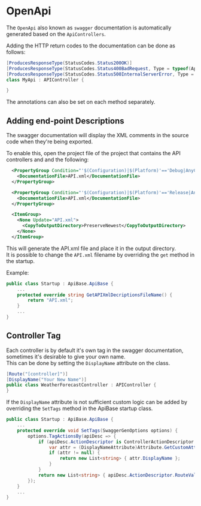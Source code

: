 # OpenApi

The `OpenApi` also known as `swagger` documentation is automatically generated based on the `ApiControllers`.  

Adding the HTTP return codes to the documentation can be done as follows:

```c#
[ProducesResponseType(StatusCodes.Status200OK)]
[ProducesResponseType(StatusCodes.Status400BadRequest, Type = typeof(ApiError))]
[ProducesResponseType(StatusCodes.Status500InternalServerError, Type = typeof(ApiError))]
class MyApi : APIController {

}
```

The annotations can also be set on each method separately.

## Adding end-point Descriptions

The swagger documentation will display the XML comments in the source code when they're being exported.  

To enable this, open the project file of the project that contains the API controllers and and the following:

```xml
  <PropertyGroup Condition="'$(Configuration)|$(Platform)'=='Debug|AnyCPU'">
    <DocumentationFile>API.xml</DocumentationFile>
  </PropertyGroup>

  <PropertyGroup Condition="'$(Configuration)|$(Platform)'=='Release|AnyCPU'">
    <DocumentationFile>API.xml</DocumentationFile>
  </PropertyGroup>

  <ItemGroup>
    <None Update="API.xml">
      <CopyToOutputDirectory>PreserveNewest</CopyToOutputDirectory>
    </None>
  </ItemGroup>
```

This will generate the API.xml file and place it in the output directory.  
It is possible to change the `API.xml` filename by overriding the `get` method in the startup.  

Example:

```c#
public class Startup : ApiBase.ApiBase {
    ...
    protected override string GetAPIXmlDecriptionsFileName() {
        return "API.xml";
    }
    ...
}
```

## Controller Tag

Each controller is by default it's own tag in the swagger documentation, sometimes it's desirable to give your own name.  
This can be done by setting the `DisplayName` attribute on the class.  

```c#
[Route("[controller]")]
[DisplayName("Your New Name")]
public class WeatherForecastController : APIController {
}
```

If the `DisplayName` attribute is not sufficient custom logic can be added by overriding the `SetTags` method in the ApiBase startup class.  

```c#
public class Startup : ApiBase.ApiBase {
    ...
    protected override void SetTags(SwaggerGenOptions options) {
        options.TagActionsBy(apiDesc => {
            if (apiDesc.ActionDescriptor is ControllerActionDescriptor controllerActionDescriptor) {
                var attr = (DisplayNameAttribute)Attribute.GetCustomAttribute(controllerActionDescriptor.ControllerTypeInfo, typeof(DisplayNameAttribute));
                if (attr != null) {
                    return new List<string> { attr.DisplayName };
                }
            }
            return new List<string> { apiDesc.ActionDescriptor.RouteValues["controller"] };
        });
    }
    ...
}
```
